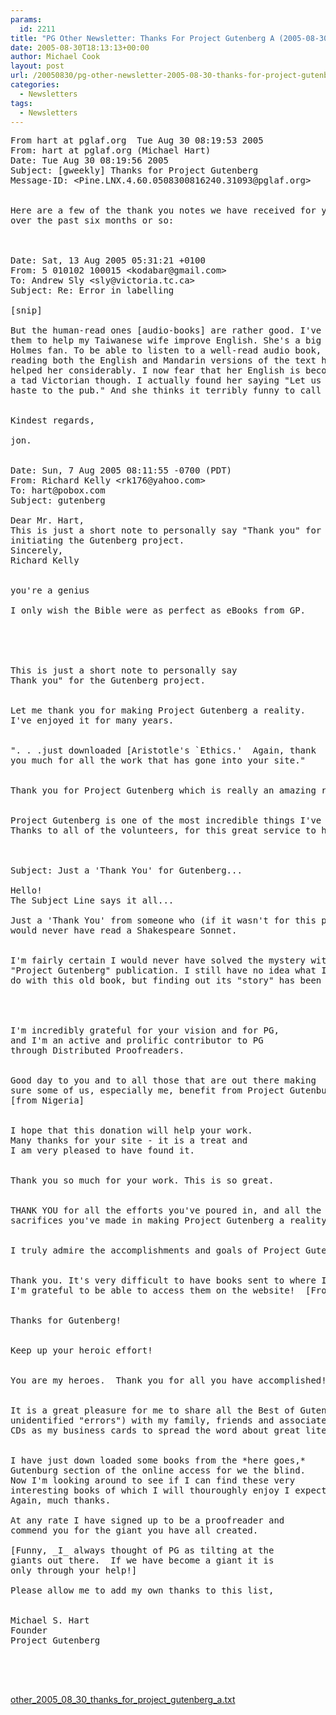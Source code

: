 ```yaml
---
params:
  id: 2211
title: "PG Other Newsletter: Thanks For Project Gutenberg A (2005-08-30)"
date: 2005-08-30T18:13:13+00:00
author: Michael Cook
layout: post
url: /20050830/pg-other-newsletter-2005-08-30-thanks-for-project-gutenberg-a/
categories:
  - Newsletters
tags:
  - Newsletters
---
```

<pre>From hart at pglaf.org  Tue Aug 30 08:19:53 2005
From: hart at pglaf.org (Michael Hart)
Date: Tue Aug 30 08:19:56 2005
Subject: [gweekly] Thanks for Project Gutenberg
Message-ID: &lt;Pine.LNX.4.60.0508300816240.31093@pglaf.org&gt;


Here are a few of the thank you notes we have received for you
over the past six months or so:



Date: Sat, 13 Aug 2005 05:31:21 +0100
From: 5 010102 100015 &lt;kodabar@gmail.com&gt;
To: Andrew Sly &lt;sly@victoria.tc.ca&gt;
Subject: Re: Error in labelling

[snip]

But the human-read ones [audio-books] are rather good. I've been using
them to help my Taiwanese wife improve English. She's a big Sherlock
Holmes fan. To be able to listen to a well-read audio book, whilst
reading both the English and Mandarin versions of the text has
helped her considerably. I now fear that her English is becoming
a tad Victorian though. I actually found her saying "Let us make
haste to the pub." And she thinks it terribly funny to call me Watson.


Kindest regards,

jon.


Date: Sun, 7 Aug 2005 08:11:55 -0700 (PDT)
From: Richard Kelly &lt;rk176@yahoo.com&gt;
To: hart@pobox.com
Subject: gutenberg

Dear Mr. Hart,
This is just a short note to personally say "Thank you" for
initiating the Gutenberg project.
Sincerely,
Richard Kelly


you're a genius

I only wish the Bible were as perfect as eBooks from GP.





This is just a short note to personally say
Thank you" for the Gutenberg project.


Let me thank you for making Project Gutenberg a reality.
I've enjoyed it for many years.


". . .just downloaded [Aristotle's `Ethics.'  Again, thank
you much for all the work that has gone into your site."


Thank you for Project Gutenberg which is really an amazing resource.


Project Gutenberg is one of the most incredible things I've ever seen.
Thanks to all of the volunteers, for this great service to humanity.



Subject: Just a 'Thank You' for Gutenberg...

Hello!
The Subject Line says it all...

Just a 'Thank You' from someone who (if it wasn't for this project)
would never have read a Shakespeare Sonnet.


I'm fairly certain I would never have solved the mystery without your
"Project Gutenberg" publication. I still have no idea what I'm going to
do with this old book, but finding out its "story" has been fascinating.




I'm incredibly grateful for your vision and for PG,
and I'm an active and prolific contributor to PG
through Distributed Proofreaders.


Good day to you and to all those that are out there making
sure some of us, especially me, benefit from Project Gutenburg.
[from Nigeria]


I hope that this donation will help your work.
Many thanks for your site - it is a treat and
I am very pleased to have found it.


Thank you so much for your work. This is so great.


THANK YOU for all the efforts you've poured in, and all the
sacrifices you've made in making Project Gutenberg a reality.


I truly admire the accomplishments and goals of Project Gutenberg.


Thank you. It's very difficult to have books sent to where I am.
I'm grateful to be able to access them on the website!  [From Iraq]


Thanks for Gutenberg!


Keep up your heroic effort!


You are my heroes.  Thank you for all you have accomplished!


It is a great pleasure for me to share all the Best of Gutenberg (with its
unidentified "errors") with my family, friends and associates.  I use the
CDs as my business cards to spread the word about great literature.


I have just down loaded some books from the *here goes,*
Gutenburg section of the online access for we the blind.
Now I'm looking around to see if I can find these very
interesting books of which I will thouroughly enjoy I expect.
Again, much thanks.

At any rate I have signed up to be a proofreader and
commend you for the giant you have all created.

[Funny, _I_ always thought of PG as tilting at the
giants out there.  If we have become a giant it is
only through your help!]

Please allow me to add my own thanks to this list,


Michael S. Hart
Founder
Project Gutenberg




</pre>

<a href="/nl_archives/2005/other_2005_08_30_thanks_for_project_gutenberg_a.txt" target="_blank" rel="nofollow">other_2005_08_30_thanks_for_project_gutenberg_a.txt</a>
